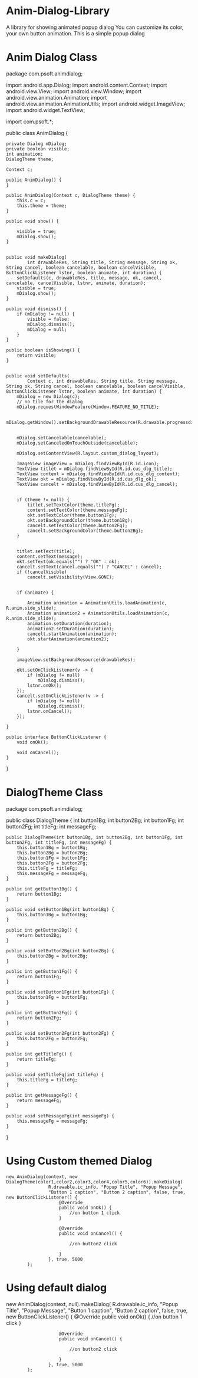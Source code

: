 # Anim-Dialog-Library
A library for showing animated popup dialog
You can customize its color, your own button animation.
This is a simple popup dialog


# Anim Dialog Class

package com.psoft.animdialog;

import android.app.Dialog;
import android.content.Context;
import android.view.View;
import android.view.Window;
import android.view.animation.Animation;
import android.view.animation.AnimationUtils;
import android.widget.ImageView;
import android.widget.TextView;

import com.psoft.*;

public class AnimDialog {

    private Dialog mDialog;
    private boolean visible;
    int animation;
    DialogTheme theme;

    Context c;

    public AnimDialog() {
    }

    public AnimDialog(Context c, DialogTheme theme) {
        this.c = c;
        this.theme = theme;
    }

    public void show() {

        visible = true;
        mDialog.show();
    }


    public void makeDialog(
            int drawableRes, String title, String message, String ok, String cancel, boolean cancelable, boolean cancelVisible, ButtonClickListener lstnr, boolean animate, int duration) {
        setDefaults(c, drawableRes, title, message, ok, cancel, cancelable, cancelVisible, lstnr, animate, duration);
        visible = true;
        mDialog.show();
    }

    public void dismiss() {
        if (mDialog != null) {
            visible = false;
            mDialog.dismiss();
            mDialog = null;
        }
    }

    public boolean isShowing() {
        return visible;
    }


    public void setDefaults(
            Context c, int drawableRes, String title, String message, String ok, String cancel, boolean cancelable, boolean cancelVisible, ButtonClickListener lstnr, boolean animate, int duration) {
        mDialog = new Dialog(c);
        // no tile for the dialog
        mDialog.requestWindowFeature(Window.FEATURE_NO_TITLE);

        mDialog.getWindow().setBackgroundDrawableResource(R.drawable.progressdialogbg);


        mDialog.setCancelable(cancelable);
        mDialog.setCanceledOnTouchOutside(cancelable);

        mDialog.setContentView(R.layout.custom_dialog_layout);

        ImageView imageView = mDialog.findViewById(R.id.icon);
        TextView titlet = mDialog.findViewById(R.id.cus_dlg_title);
        TextView content = mDialog.findViewById(R.id.cus_dlg_content);
        TextView okt = mDialog.findViewById(R.id.cus_dlg_ok);
        TextView cancelt = mDialog.findViewById(R.id.cus_dlg_cancel);


        if (theme != null) {
            titlet.setTextColor(theme.titleFg);
            content.setTextColor(theme.messageFg);
            okt.setTextColor(theme.button1Fg);
            okt.setBackgroundColor(theme.button1Bg);
            cancelt.setTextColor(theme.button2Fg);
            cancelt.setBackgroundColor(theme.button2Bg);
        }


        titlet.setText(title);
        content.setText(message);
        okt.setText(ok.equals("") ? "OK" : ok);
        cancelt.setText(cancel.equals("") ? "CANCEL" : cancel);
        if (!cancelVisible)
            cancelt.setVisibility(View.GONE);


        if (animate) {

            Animation animation = AnimationUtils.loadAnimation(c, R.anim.side_slide);
            Animation animation2 = AnimationUtils.loadAnimation(c, R.anim.side_slide);
            animation.setDuration(duration);
            animation2.setDuration(duration);
            cancelt.startAnimation(animation);
            okt.startAnimation(animation2);

        }

        imageView.setBackgroundResource(drawableRes);

        okt.setOnClickListener(v -> {
            if (mDialog != null)
                mDialog.dismiss();
            lstnr.onOk();
        });
        cancelt.setOnClickListener(v -> {
            if (mDialog != null)
                mDialog.dismiss();
            lstnr.onCancel();
        });

    }

    public interface ButtonClickListener {
        void onOk();

        void onCancel();
    }
}

# DialogTheme Class

package com.psoft.animdialog;



public class DialogTheme {
    int button1Bg;
    int button2Bg;
    int button1Fg;
    int button2Fg;
    int titleFg;
    int messageFg;


    public DialogTheme(int button1Bg, int button2Bg, int button1Fg, int button2Fg, int titleFg, int messageFg) {
        this.button1Bg = button1Bg;
        this.button2Bg = button2Bg;
        this.button1Fg = button1Fg;
        this.button2Fg = button2Fg;
        this.titleFg = titleFg;
        this.messageFg = messageFg;
    }

    public int getButton1Bg() {
        return button1Bg;
    }

    public void setButton1Bg(int button1Bg) {
        this.button1Bg = button1Bg;
    }

    public int getButton2Bg() {
        return button2Bg;
    }

    public void setButton2Bg(int button2Bg) {
        this.button2Bg = button2Bg;
    }

    public int getButton1Fg() {
        return button1Fg;
    }

    public void setButton1Fg(int button1Fg) {
        this.button1Fg = button1Fg;
    }

    public int getButton2Fg() {
        return button2Fg;
    }

    public void setButton2Fg(int button2Fg) {
        this.button2Fg = button2Fg;
    }

    public int getTitleFg() {
        return titleFg;
    }

    public void setTitleFg(int titleFg) {
        this.titleFg = titleFg;
    }

    public int getMessageFg() {
        return messageFg;
    }

    public void setMessageFg(int messageFg) {
        this.messageFg = messageFg;
    }
}


# Using Custom themed Dialog

    new AnimDialog(context, new DialogTheme(color1,color2,color3,color4,color5,color6)).makeDialog(
                    R.drawable.ic_info, "Popup Title", "Popup Message",
                    "Button 1 caption", "Button 2 caption", false, true, new ButtonClickListener() {
                        @Override
                        public void onOk() {
                            //on button 1 click
                        }

                        @Override
                        public void onCancel() {
                            
                            //on button2 click

                        }
                    }, true, 5000
            );
# Using default dialog

 new AnimDialog(context, null).makeDialog(
                    R.drawable.ic_info, "Popup Title", "Popup Message",
                    "Button 1 caption", "Button 2 caption", false, true, new ButtonClickListener() {
                        @Override
                        public void onOk() {
                            //on button 1 click
                        }

                        @Override
                        public void onCancel() {
                            
                            //on button2 click

                        }
                    }, true, 5000
            );


